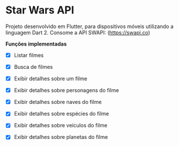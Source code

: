 # Star Wars API

Projeto desenvolvido em Flutter, para dispositivos móveis utilizando a linguagem Dart 2.
Consome a API SWAPI: (https://swapi.co)


**Funções implementadas**

 - [x] Listar filmes
 - [x] Busca de filmes
 - [x] Exibir detalhes sobre um filme
 - [x] Exibir detalhes sobre personagens do filme
 - [x] Exibir detalhes sobre naves do filme
 - [x] Exibir detalhes sobre espécies do filme
 - [x] Exibir detalhes sobre veículos do filme
 - [x] Exibir detalhes sobre planetas do filme

